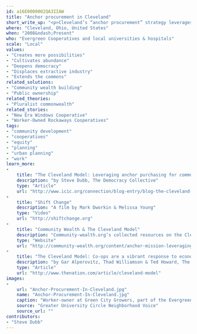 ```yaml
---
id: a16E0000002QA3IIAW
title: "Anchor procurement in Cleveland"
short_write_up: "<p>Cleveland’s “anchor procurement” strategy leverages public or nonprofit, place-based anchor institutions — such as universities, hospitals, and local government — to use their purchasing power to seed community and employee-owned businesses in low-income communities. The Evergreen Cooperatives network, founded in 2009, now employs 100 people in three businesses — a commercial-scale laundry, a 3.25-acre greenhouse, and a solar and energy service business. Many cities have since launched similar efforts. Anchor procurement can also help support existing local businesses. For example, between 2005 and 2010, local procurement by University Hospitals as part of its $1.2-billion “Vision 2010” construction project generated nearly 1,000 jobs for Cleveland residents.   </p>"
where: "Cleveland, Ohio, United States"
when: "2008&ndash;Present"
who: "Evergreen Cooperatives and local universities & hospitals"
scale: "Local"
values:
- "Creates more possibilities"
- "Cultivates abundance"
- "Deepens democracy"
- "Displaces extractive industry"
- "Extends the commons"
related_solutions:
- "Community wealth building"
- "Public ownership"
related_theories:
- "Pluralist commonwealth"
related_stories:
- "New Era Windows Cooperative"
- "Worker-Owned Rockaways Cooperatives"
tags:
- "community development"
- "cooperatives"
- "equity"
- "planning"
- "urban planning"
- "work"
learn_more:
-
    title: "The Cleveland Model: Leveraging anchor purchasing for community benefit"
    description: "by Steve Dubb, The Democracy Collective"
    type: "Article"
    url: "http://www.icic.org/connection/blog-entry/blog-the-cleveland-model-leveraging-anchor-purchasing-for-community-benefit "
-
    title: "Shift Change"
    description: "A film by Mark Dworkin & Melissa Young"
    type: "Video"
    url: "http://shiftchange.org"
-
    title: "Community Wealth & The Cleveland Model"
    description: "Community-wealth.org’s collected resources on the Cleveland Model"
    type: "Website"
    url: "http://community-wealth.org/content/anchor-mission-leveraging-power-anchor-institutions-build-community-wealth"
-
    title: "The Cleveland Model: Co-ops are a vibrant response to economic distress"
    description: "by Gar Alperovitz, Thad Williamson & Ted Howard, The Nation"
    type: "Article"
    url: "http://www.thenation.com/article/cleveland-model"
images:
-
    url: "Anchor-Procurement-In-Cleveland.jpg"
    name: "Anchor-Procurement-In-Cleveland.jpg"
    caption: "Worker-owner at Green City Growers, part of the Evergreen Cooperatives project in Cleveland."
    source: "Greater University Circle Neighborhood Voice"
    source_url: ""
contributors:
- "Steve Dubb"
---
```

